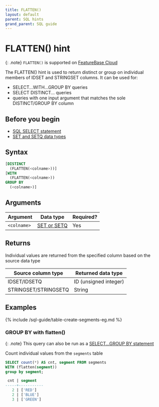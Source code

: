 ```yaml
---
title: FLATTEN()
layout: default
parent: SQL hints
grand_parent: SQL guide
---
```


# FLATTEN() hint

{: .note}
`FLATTEN()` is supported on [FeatureBase Cloud](/docs/cloud/cloud-home)

The FLATTEN() hint is used to return distinct or group on individual members of IDSET and STRINGSET columns. It can be used for:
* SELECT...WITH...GROUP BY queries
* SELECT DISTINCT... queries
* queries with one input argument that matches the sole DISTINCT/GROUP BY column

## Before you begin

* [SQL SELECT statement](/docs/sql-guide/statements/statement-select)
* [SET and SETQ data types](/docs/sql-guide/data-types/data-types-home/#low-cardinality-data-types)

## Syntax

```sql
[DISTINCT
  (FLATTEN(<colname>))]
[WITH
  (FLATTEN(<colname>))
GROUP BY
  (<colname>)]
```

## Arguments

| Argument | Data type | Required? |
|---|---|---|
| `<colname>` | [SET or SETQ](/docs/sql-guide/data-types/data-types-home/#low-cardinality-data-types) | Yes |

## Returns

Individual values are returned from the specified column based on the source data type

| Source column type | Returned data type |
|---|---|
| IDSET/IDSETQ | ID (unsigned integer) |
| STRINGSET/STRINGSETQ | String |

## Examples

{% include /sql-guide/table-create-segments-eg.md %}

<!-- commented out because this query doesn't work, has an "query error: 1:17: expected expression, found 'DISTINCT'
"
### DISTINCT...flatten

```sql
SELECT DISTINCT(flatten(segment)) FROM segments;
```
-->

### GROUP BY with flatten()

{: .note}
This query can also be run as a [SELECT...GROUP BY statement](/docs/sql-guide/statements/statement-select#group-by-with-stringset)

Count individual values from the `segments` table

```sql
SELECT count(*) AS cnt, segment FROM segments
WITH (flatten(segment))
group by segment;

 cnt | segment
-----+-----------
   2 | ['RED']
   2 | ['BLUE']
   3 | ['GREEN']
```
